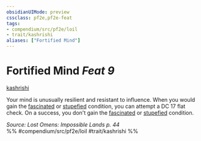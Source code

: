 ```yaml
---
obsidianUIMode: preview
cssclass: pf2e,pf2e-feat
tags:
- compendium/src/pf2e/loil
- trait/kashrishi
aliases: ["Fortified Mind"]
---
```

# Fortified Mind  *Feat 9*  
[kashrishi](rules/traits/kashrishi-loil.md "Kashrishi Ancestry & Heritage Trait")  


Your mind is unusually resilient and resistant to influence. When you would gain the [fascinated](rules/conditions.md#Fascinated) or [stupefied](rules/conditions.md#Stupefied) condition, you can attempt a DC 17 flat check. On a success, you don't gain the [fascinated](rules/conditions.md#Fascinated) or [stupefied](rules/conditions.md#Stupefied) condition.

*Source: Lost Omens: Impossible Lands p. 44*  
%% #compendium/src/pf2e/loil #trait/kashrishi %%